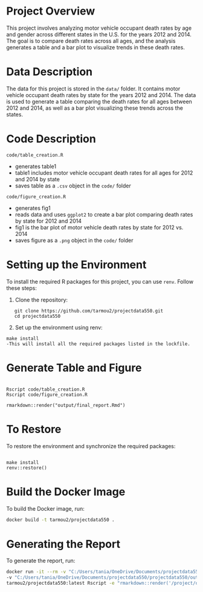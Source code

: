# Project Overview

This project involves analyzing motor vehicle occupant death rates by age and gender across different states in the U.S. for the years 2012 and 2014. The goal is to compare death rates across all ages, and the analysis generates a table and a bar plot to visualize trends in these death rates.

# Data Description

The data for this project is stored in the `data/` folder. It contains motor vehicle occupant death rates by state for the years 2012 and 2014.
The data is used to generate a table comparing the death rates for all ages between 2012 and 2014, as well as a bar plot visualizing these trends across the states.

# Code Description

`code/table_creation.R`
- generates table1
- table1 includes motor vehicle occupant death rates for all ages for 2012 and 2014 by state
- saves table as a `.csv` object in the `code/` folder

`code/figure_creation.R`
- generates fig1
- reads data and uses `ggplot2` to create a bar plot comparing death rates by state for 2012 and 2014
- fig1 is the bar plot of motor vehicle death rates by state for 2012 vs. 2014
- saves figure as a `.png` object in the `code/` folder

# Setting up the Environment

To install the required R packages for this project, you can use `renv`. Follow these steps:

1. Clone the repository:
```
   git clone https://github.com/tarmou2/projectdata550.git
   cd projectdata550
```
2. Set up the environment using renv:
```
make install
-This will install all the required packages listed in the lockfile.
```
# Generate Table and Figure
```

Rscript code/table_creation.R
Rscript code/figure_creation.R

rmarkdown::render("output/final_report.Rmd")
```

# To Restore
To restore the environment and synchronize the required packages:
```

make install
renv::restore()
```
# Build the Docker Image
To build the Docker image, run:
```bash
docker build -t tarmou2/projectdata550 .
```

# Generating the Report
To generate the report, run:
```bash
docker run -it --rm -v "C:/Users/tania/OneDrive/Documents/projectdata550/projectdata550/data:/project/data" \
-v "C:/Users/tania/OneDrive/Documents/projectdata550/projectdata550/output:/project/output" \
tarmou2/projectdata550:latest Rscript -e "rmarkdown::render('/project/output/final_report.Rmd', output_dir = '/project/output')"
```

